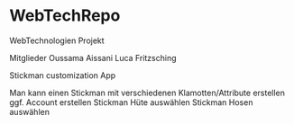 # WebTechRepo
WebTechnologien Projekt

Mitglieder
Oussama Aissani
Luca Fritzsching

Stickman customization App

Man kann einen Stickman mit verschiedenen Klamotten/Attribute erstellen 
ggf. Account erstellen
Stickman Hüte auswählen
Stickman Hosen auswählen
